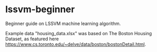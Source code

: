# lssvm-beginner
Beginner guide on LSSVM machine learning algorithm.

Example data "housing_data.xlsx" was based on The Boston Housing Dataset, as featured here https://www.cs.toronto.edu/~delve/data/boston/bostonDetail.html.
